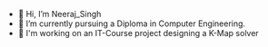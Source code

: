 - 👋 Hi, I’m Neeraj_Singh
- 🌱 I’m currently pursuing a Diploma in Computer Engineering.
- 🌱 I'm working on an IT-Course project designing a K-Map solver

<!---
Neeraj395-N3rd/Neeraj395-N3rd is a ✨ special ✨ repository because its `README.md` (this file) appears on your GitHub profile.
You can click the Preview link to take a look at your changes.
--->
